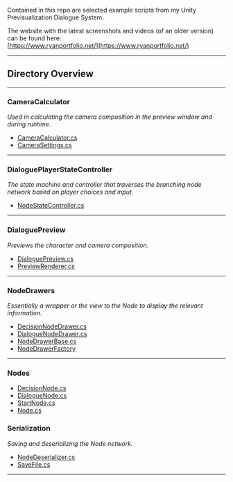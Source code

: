 Contained in this repo are selected example scripts from my Unity Previsualization Dialogue System.

The website with the latest screenshots and videos (of an older version) can be found here:  
[https://www.ryanportfolio.net/](https://www.ryanportfolio.net/)

---

## Directory Overview ##

---

### CameraCalculator

*Used in calculating the camera composition in the preview window and during runtime.*

- [CameraCalculator.cs](https://github.com/jungley/DialogueSystemCodeSamples/blob/main/CameraCalculator/CameraCalculator.cs)  
- [CameraSettings.cs](https://github.com/jungley/DialogueSystemCodeSamples/blob/main/CameraCalculator/CameraSettings.cs)  

---

### DialoguePlayerStateController

*The state machine and controller that traverses the branching node network based on player choices and input.*

- [NodeStateController.cs](https://github.com/jungley/DialogueSystemCodeSamples/blob/main/DialoguePlayerStateController/NodeStateController.cs)  

---

### DialoguePreview

*Previews the character and camera composition.*

- [DialoguePreview.cs](https://github.com/jungley/DialogueSystemCodeSamples/blob/main/DialoguePreview/DialoguePreview.cs) 
- [PreviewRenderer.cs](https://github.com/jungley/DialogueSystemCodeSamples/blob/main/DialoguePreview/PreviewRenderer.cs)  

---

### NodeDrawers

*Essentially a wrapper or the view to the Node to display the relevant information.*

- [DecisionNodeDrawer.cs](https://github.com/jungley/DialogueSystemCodeSamples/blob/main/NodeDrawers/DecisionNodeDrawer.cs)
- [DialogueNodeDrawer.cs](https://github.com/jungley/DialogueSystemCodeSamples/blob/main/NodeDrawers/DialogueNodeDrawer.cs)  
- [NodeDrawerBase.cs](https://github.com/jungley/DialogueSystemCodeSamples/blob/main/NodeDrawers/NodeDrawerBase.cs)  
- [NodeDrawerFactory](https://github.com/jungley/DialogueSystemCodeSamples/blob/main/NodeDrawers/NodeDrawerFactory.cs)  

---

### Nodes
- [DecisionNode.cs](https://github.com/jungley/DialogueSystemCodeSamples/blob/main/Nodes/DecisionNode.cs)
- [DialogueNode.cs](https://github.com/jungley/DialogueSystemCodeSamples/blob/main/Nodes/DialogueNode.cs)
- [StartNode.cs](https://github.com/jungley/DialogueSystemCodeSamples/blob/main/Nodes/StartNode.cs)
- [Node.cs](https://github.com/jungley/DialogueSystemCodeSamples/blob/main/Nodes/Node.cs)

### Serialization

*Saving and deserializing the Node network.*

- [NodeDeserializer.cs](https://github.com/jungley/DialogueSystemCodeSamples/blob/main/Serialization/NodeDeserializer.cs)
- [SaveFile.cs](https://github.com/jungley/DialogueSystemCodeSamples/blob/main/Serialization/SaveFile.cs)  

---
